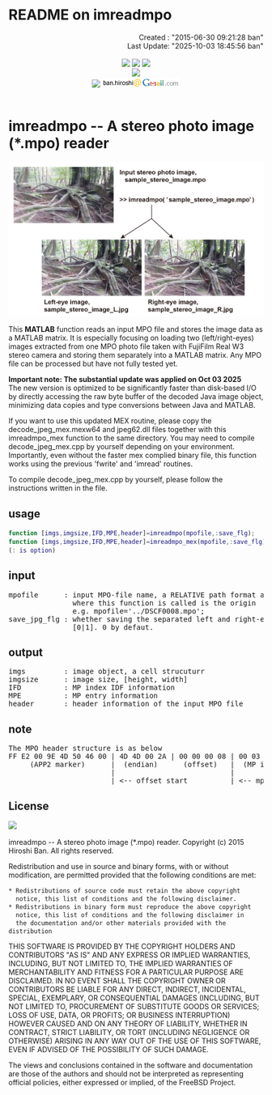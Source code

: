# **README on imreadmpo**

<div align="right">
Created    : "2015-06-30 09:21:28 ban"<br>
Last Update: "2025-10-03 18:45:56 ban"
</div>

<br>
<div align="center">
<img src="https://img.shields.io/badge/LANGUAGE-MATLAB-brightgreen" />
<img src="https://img.shields.io/badge/EDITED%20BY-EmEditor%20&%20VS%20Code-blue" />
<img src="https://img.shields.io/badge/LICENSE-BSD-red" /><br>
<img src="https://img.shields.io/badge/KEYWORDS-Vision%20Science,%203D,%20Stereo,%20Binocular,%20Perception,%20Recognition-blue?style=social&logo=webauthn" /><br>
<img src="https://img.shields.io/badge/CONTACT-lightgrey" /> <img src="doc/images/ban_hiroshi_address.png" />
</div>
<br>

# <a name = "Menu"> **imreadmpo -- A stereo photo image (*.mpo) reader** </a>

![imreadmpo](doc/images/imreadmpo.jpg)

This **MATLAB** function reads an input MPO file and stores the image data as a MATLAB matrix. It is especially focusing on loading two (left/right-eyes) images extracted from one MPO photo file taken with FujiFilm Real W3 stereo camera and storing them separately into a MATLAB matrix. Any MPO file can be processed but have not fully tested yet.  
  
**Important note: The substantial update was applied on Oct 03 2025**  
The new version is optimized to be significantly faster than disk-based I/O by directly accessing the raw byte buffer of the decoded Java image object, minimizing data copies and type conversions between Java and MATLAB.  
  
If you want to use this updated MEX routine, please copy the decode_jpeg_mex.mexw64 and jpeg62.dll files together with this imreadmpo_mex function to the same directory. You may need to compile decode_jpeg_mex.cpp by yourself depending on your environment. Importantly, even without the faster mex complied binary file, this function works using the previous 'fwrite' and 'imread' routines.  
  
To compile decode_jpeg_mex.cpp by yourself, please follow the instructions written in the file.  

## **usage**

```Matlab
function [imgs,imgsize,IFD,MPE,header]=imreadmpo(mpofile,:save_flg);     % without the mex acceleration (previous routine with fwrite and imread)
function [imgs,imgsize,IFD,MPE,header]=imreadmpo_mex(mpofile,:save_flg); % with the mex acceleration (new and faster)
(: is option)
```

## **input**

<pre>mpofile      : input MPO-file name, a RELATIVE path format as the location  
               where this function is called is the origin
               e.g. mpofile='../DSCF0008.mpo';
save_jpg_flg : whether saving the separated left and right-eye images as separated jpg file.  
               [0|1]. 0 by defaut.</pre>

## **output** 

<pre>imgs         : image object, a cell strucuturr  
imgsize      : image size, [height, width]  
IFD          : MP index IDF information  
MPE          : MP entry information  
header       : header information of the input MPO file</pre>

## **note**
<pre>The MPO header structure is as below  
FF E2 00 9E 4D 50 46 00 | 4D 4D 00 2A | 00 00 00 08 | 00 03 B0 00 00 07 ...  
     (APP2 marker)      |  (endian)      (offset)   |  (MP index IFD, 12 byte x N blocks) ... (image data)
                        |                           |
                        | <-- offset_start          | <-- mp_idx</pre>

## **License**  

<img src="https://img.shields.io/badge/LICENSE-BSD-red" /><br>

imreadmpo -- A stereo photo image (*.mpo) reader. Copyright (c) 2015 Hiroshi Ban. All rights reserved.  

Redistribution and use in source and binary forms, with or without modification, are permitted provided that the following conditions are met:  

    * Redistributions of source code must retain the above copyright
      notice, this list of conditions and the following disclaimer.
    * Redistributions in binary form must reproduce the above copyright
      notice, this list of conditions and the following disclaimer in
      the documentation and/or other materials provided with the distribution

THIS SOFTWARE IS PROVIDED BY THE COPYRIGHT HOLDERS AND CONTRIBUTORS "AS IS" AND ANY EXPRESS OR IMPLIED WARRANTIES, INCLUDING, BUT NOT LIMITED TO, THE IMPLIED WARRANTIES OF MERCHANTABILITY AND FITNESS FOR A PARTICULAR PURPOSE ARE DISCLAIMED. IN NO EVENT SHALL THE COPYRIGHT OWNER OR CONTRIBUTORS BE LIABLE FOR ANY DIRECT, INDIRECT, INCIDENTAL, SPECIAL, EXEMPLARY, OR CONSEQUENTIAL DAMAGES (INCLUDING, BUT NOT LIMITED TO, PROCUREMENT OF SUBSTITUTE GOODS OR SERVICES; LOSS OF USE, DATA, OR PROFITS; OR BUSINESS INTERRUPTION) HOWEVER CAUSED AND ON ANY THEORY OF LIABILITY, WHETHER IN CONTRACT, STRICT LIABILITY, OR TORT (INCLUDING NEGLIGENCE OR OTHERWISE) ARISING IN ANY WAY OUT OF THE USE OF THIS SOFTWARE, EVEN IF ADVISED OF THE POSSIBILITY OF SUCH DAMAGE.  

The views and conclusions contained in the software and documentation are those of the authors and should not be interpreted as representing official policies, either expressed or implied, of the FreeBSD Project.  

